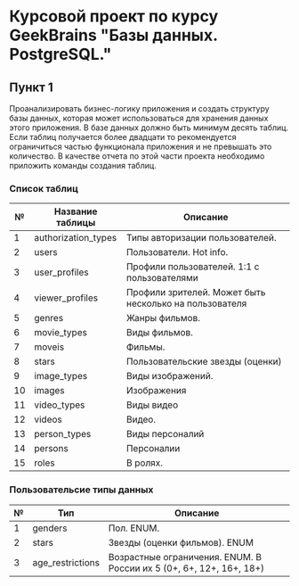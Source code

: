 # Курсовой проект по курсу GeekBrains "Базы данных. PostgreSQL."

## Пункт 1

Проанализировать бизнес-логику приложения и создать структуру базы данных, которая
может использоваться для хранения данных этого приложения. В базе данных должно быть
минимум десять таблиц. Если таблиц получается более двадцати то рекомендуется
ограничиться частью функционала приложения и не превышать это количество. В качестве
отчета по этой части проекта необходимо приложить команды создания таблиц.

### Список таблиц

| №    | Название таблицы    | Описание                                               |
| ---- | ------------------- | ------------------------------------------------------ |
| 1    | authorization_types | Типы авторизации пользователей.                        |
| 2    | users               | Пользователи. Hot info.                                |
| 3    | user_profiles       | Профили пользователей. 1:1 с пользователями            |
| 4    | viewer_profiles     | Профили зрителей. Может быть несколько на пользователя |
| 5    | genres              | Жанры фильмов.                                         |
| 6    | movie_types         | Виды фильмов.                                          |
| 7    | moveis              | Фильмы.                                                |
| 8    | stars               | Пользовательские звезды (оценки)                       |
| 9    | image_types         | Виды изображений.                                      |
| 10   | images              | Изображения                                            |
| 11   | video_types         | Виды видео                                             |
| 12   | videos              | Видео.                                                 |
| 13   | person_types        | Виды персоналий                                        |
| 14   | persons             | Персоналии                                             |
| 15   | roles               | В ролях.                                               |

### Пользовательсие типы данных

| №    | Тип              | Описание                                                            |
| ---- | ---------------- | ------------------------------------------------------------------- |
| 1    | genders          | Пол. ENUM.                                                          |
| 2    | stars            | Звезды (оценки фильмов). ENUM                                       |
| 3    | age_restrictions | Возрастные ограничения. ENUM. В России их 5 (0+, 6+, 12+, 16+, 18+) |
